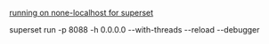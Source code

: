 [running on none-localhost for superset](https://github.com/apache/superset/issues/8682)

superset run -p 8088 -h 0.0.0.0 --with-threads --reload --debugger